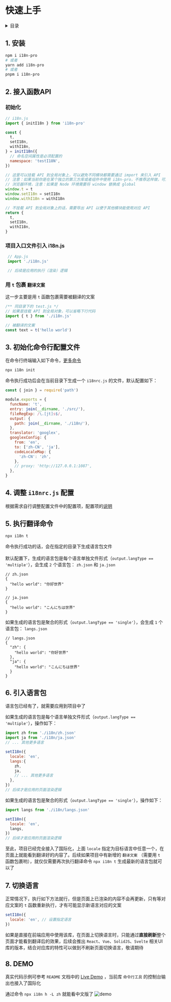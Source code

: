 
# 快速上手

<details >
  <summary>目录</summary>

  &emsp;&emsp;[1. 安装](#1-安装)<br/>
  &emsp;&emsp;[2. 接入函数API](#2-接入函数api)<br/>
  &emsp;&emsp;&emsp;&emsp;[初始化](#初始化)<br/>
  &emsp;&emsp;&emsp;&emsp;[项目入口文件引入 i18n.js](#项目入口文件引入-i18njs)<br/>
  &emsp;&emsp;&emsp;&emsp;[用 `t` 包裹 `翻译文案` ](#用-t-包裹-翻译文案)<br/>
  &emsp;&emsp;[3. 初始化命令行配置文件](#3-初始化命令行配置文件)<br/>
  &emsp;&emsp;[4. 调整 `i18nrc.js` 配置](#4-调整-i18nrcjs-配置)<br/>
  &emsp;&emsp;[5. 执行翻译命令](#5-执行翻译命令)<br/>
  &emsp;&emsp;[6. 引入语言包](#6-引入语言包)<br/>
  &emsp;&emsp;[7. 切换语言](#7-切换语言)<br/>
  &emsp;&emsp;[8. DEMO](#8-demo)<br/>

</details>

## 1. 安装

```bash
npm i i18n-pro
# 或者
yarn add i18n-pro
# 或者
pnpm i i18n-pro
```

## 2. 接入函数API

### 初始化

```js
// i18n.js
import { initI18n } from 'i18n-pro'

const {
  t,
  setI18n,
  withI18n,
} = initI18n({
  // 命名空间属性是必须配置的
  namespace: 'testI18N',
})

// 这里可以挂载 API 到全局对象上，可以避免不同模块都需要通过 import 来引入 API
// 注意：如果当前你是在某个独立的第三方库或者组件中使用 i18n-pro，不推荐这样做，可能会造成你的用户 API 命名冲突
// 浏览器环境，注意：如果是 Node 环境需要将 window 替换成 global 
window.t = t
window.setI18n = setI18n
window.withI18n = withI18n

// 不挂载 API 到全局对象上的话，需要导出 API 以便于其他模块能使用对应 API
return {
  t,
  setI18n,
  withI18n,
}
```

### 项目入口文件引入 i18n.js

```js
 // App.js
 import './i18n.js'

 // 后续是应用的执行（渲染）逻辑
```

### 用 `t` 包裹 `翻译文案` 
这一步主要是用 `t` 函数包裹需要被翻译的文案
```js
/** 同目录下的 test.js */
// 如果是挂载 API 到全局对象，可以省略下行代码
import { t } from './i18n.js'

// 被翻译的文案
const text = t('hello world')
```


## 3. 初始化命令行配置文件
在命令行终端输入如下命令，[更多命令](https://github.com/i18n-pro/core/blob/v2.0.0-alpha.7/docs/dist/COMMAND_LINE_zh-CN.md#命令列表)
```bash
npx i18n init 
```
命令执行成功后会在当前目录下生成一个 `i18nrc.js` 的文件，默认配置如下：
```js
const { join } = require('path')

module.exports = {
  funcName: 't',
  entry: join(__dirname, './src/'),
  fileRegExp: /\.[jt]s$/,
  output: {
    path: join(__dirname, './i18n/'),
  },
  translator: 'googlex',
  googlexConfig: {
    from: 'en',
    to: ['zh-CN', 'ja'],
    codeLocaleMap: {
      'zh-CN': 'zh',
    },
    // proxy: 'http://127.0.0.1:1087',
  },
}
```


## 4. 调整 `i18nrc.js` 配置
根据需求自行调整配置文件中的配置项，配置项的[说明](https://github.com/i18n-pro/core/blob/v2.0.0-alpha.7/docs/dist/COMMAND_LINE_zh-CN.md#1--i18nrcjs-配置)

## 5. 执行翻译命令

```bash
npx i18n t 
```
命令执行成功的话，会在指定的目录下生成语言包文件<br /><br />默认配置下，生成的语言包是每个语言单独文件形式（`output.langType == 'multiple'`），会生成 `2` 个语言包： `zh.json` 和 `ja.json` 
```text
// zh.json
{
  "hello world": "你好世界"
}

// ja.json
{
  "hello world": "こんにちは世界"
}
```
如果生成的语言包是聚合的形式（`output.langType == 'single'`），会生成 `1` 个语言包： `langs.json` 
```text
// langs.json
{
  "zh": {
    "hello world": "你好世界"
  },
  "ja": {
    "hello world": "こんにちは世界"
  }
}
```


## 6. 引入语言包
语言包已经有了，就需要应用到项目中了

如果生成的语言包是每个语言单独文件形式（`output.langType == 'multiple'`），操作如下：
```js
import zh from './i18n/zh.json'
import ja from './i18n/ja.json'
// ... 其他更多语言

setI18n({
  locale: 'en',
  langs:{
    zh,
    ja,
    // ... 其他更多语言
  },
})
// 后续才是应用的页面渲染逻辑
```
如果生成的语言包是聚合的形式（`output.langType == 'single'`），操作如下：
```js
import langs from './i18n/langs.json'

setI18n({
  locale: 'en',
  langs,
})
// 后续才是应用的页面渲染逻辑
```
至此，项目已经完全接入了国际化，上面 `locale` 指定为目标语言中任意一个，在页面上就能看到翻译好的内容了。后续如果项目中有新增的 `翻译文案` （需要用 `t` 函数包裹哟），就仅仅需要再次执行翻译命令 `npx i18n t` 生成最新的语言包就可以了

## 7. 切换语言
正常情况下，执行如下方法就行，但是页面上已渲染的内容不会再更新，只有等对应文案的 `t` 函数重新执行，才有可能显示新语言对应的文案
```js
setI18n({
  locale: 'en', // 设置指定语言
})
```
如果是直接在前端应用中使用该库，在页面上切换语言时，只能通过**直接刷新**整个页面才能看到翻译后的效果，后续会推出 `React`、`Vue`、`SolidJS`、`Svelte` 相关UI库的版本，结合对应库的特性可以做到不刷新页面切换语言，敬请期待

## 8. DEMO
真实代码示例可参考 `README` 文档中的 [Live Demo](https://github.com/i18n-pro/core/blob/v2.0.0-alpha.7/README_zh-CN.md#live-demo) ，当前库 `命令行工具` 的控制台输出也接入了国际化

通过命令 `npx i18n h -L zh` 就能看中文版了
![demo](https://s3.bmp.ovh/imgs/2023/05/02/cc60f507a8f76a81.gif "demo")